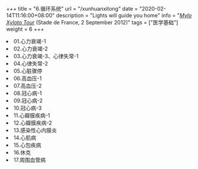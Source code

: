 +++
title = "6.循环系统"
url = "/xunhuanxitong"
date = "2020-02-14T11:16:00+08:00"
description = "Lights will guide you home"
info = "[*Mylo Xyloto Tour*](https://timeline.coldplay.com/show/stade-de-france/) (Stade de France, 2 September 2012)"
tags = ["医学基础"]
weight = 6
+++

<li value="01.心力衰竭-1.mp4" title = "01.心力衰竭-1">01.心力衰竭-1</li>
<li value="02.心力衰竭-2.mp4" title = "02.心力衰竭-2">02.心力衰竭-2</li>
<li value="03.心力衰竭-3、心律失常-1.mp4" title = "03.心力衰竭-3、心律失常-1">03.心力衰竭-3、心律失常-1</li>
<li value="04.心律失常-2.mp4" title = "04.心律失常-2">04.心律失常-2</li>
<li value="05.心脏骤停.mp4" title = "05.心脏骤停">05.心脏骤停</li>
<li value="06.高血压-1.mp4" title = "06.高血压-1">06.高血压-1</li>
<li value="07.高血压-2.mp4" title = "07.高血压-2">07.高血压-2</li>
<li value="08.冠心病-1.mp4" title = "08.冠心病-1">08.冠心病-1</li>
<li value="09.冠心病-2.mp4" title = "09.冠心病-2">09.冠心病-2</li>
<li value="10.冠心病-3.mp4" title = "10.冠心病-3">10.冠心病-3</li>
<li value="11.心瓣膜疾病-1.mp4" title = "11.心瓣膜疾病-1">11.心瓣膜疾病-1</li>
<li value="12.心瓣膜疾病-2.mp4" title = "12.心瓣膜疾病-2">12.心瓣膜疾病-2</li>
<li value="13.感染性心内膜炎.mp4" title = "13.感染性心内膜炎">13.感染性心内膜炎</li>
<li value="14.心肌病.mp4" title = "14.心肌病">14.心肌病</li>
<li value="15.心包疾病.mp4" title = "15.心包疾病">15.心包疾病</li>
<li value="16.休克.mp4" title = "16.休克">16.休克</li>
<li value="17.周围血管病.mp4" title = "17.周围血管病">17.周围血管病</li>
